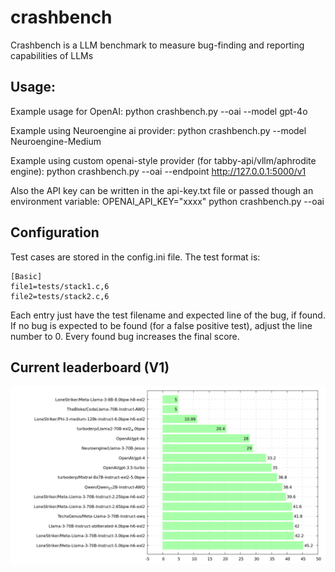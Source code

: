 # crashbench
Crashbench is a LLM benchmark to measure bug-finding and reporting capabilities of LLMs

## Usage:
Example usage for OpenAI:
       python crashbench.py --oai --model gpt-4o

Example using Neuroengine ai provider:
       python crashbench.py --model Neuroengine-Medium

Example using custom openai-style provider (for tabby-api/vllm/aphrodite engine):
       python crashbench.py --oai --endpoint http://127.0.0.1:5000/v1

Also the API key can be written in the api-key.txt file or passed though an environment variable:
       OPENAI_API_KEY="xxxx" python crashbench.py  --oai

## Configuration

Test cases are stored in the config.ini file. The test format is:

```
[Basic]
file1=tests/stack1.c,6
file2=tests/stack2.c,6
```

Each entry just have the test filename and expected line of the bug, if found. If no bug is expected to be found (for a false positive test), adjust the line number to 0. Every found bug increases the final score.

## Current leaderboard (V1)

![Leaderboard](https://raw.githubusercontent.com/ortegaalfredo/crashbench/main/models-scores.png)

